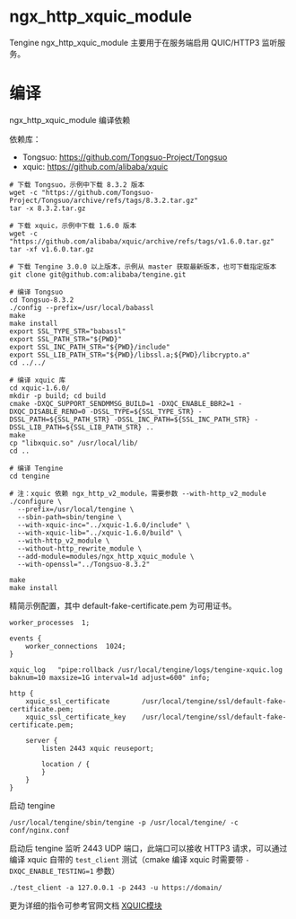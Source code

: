# ngx_http_xquic_module

Tengine ngx_http_xquic_module 主要用于在服务端启用 QUIC/HTTP3 监听服务。

# 编译

ngx_http_xquic_module 编译依赖

依赖库：

* Tongsuo: https://github.com/Tongsuo-Project/Tongsuo
* xquic: https://github.com/alibaba/xquic

```shell
# 下载 Tongsuo，示例中下载 8.3.2 版本
wget -c "https://github.com/Tongsuo-Project/Tongsuo/archive/refs/tags/8.3.2.tar.gz"
tar -x 8.3.2.tar.gz

# 下载 xquic，示例中下载 1.6.0 版本
wget -c "https://github.com/alibaba/xquic/archive/refs/tags/v1.6.0.tar.gz"
tar -xf v1.6.0.tar.gz

# 下载 Tengine 3.0.0 以上版本，示例从 master 获取最新版本，也可下载指定版本
git clone git@github.com:alibaba/tengine.git

# 编译 Tongsuo
cd Tongsuo-8.3.2
./config --prefix=/usr/local/babassl
make
make install
export SSL_TYPE_STR="babassl"
export SSL_PATH_STR="${PWD}"
export SSL_INC_PATH_STR="${PWD}/include"
export SSL_LIB_PATH_STR="${PWD}/libssl.a;${PWD}/libcrypto.a"
cd ../../

# 编译 xquic 库
cd xquic-1.6.0/
mkdir -p build; cd build
cmake -DXQC_SUPPORT_SENDMMSG_BUILD=1 -DXQC_ENABLE_BBR2=1 -DXQC_DISABLE_RENO=0 -DSSL_TYPE=${SSL_TYPE_STR} -DSSL_PATH=${SSL_PATH_STR} -DSSL_INC_PATH=${SSL_INC_PATH_STR} -DSSL_LIB_PATH=${SSL_LIB_PATH_STR} ..
make
cp "libxquic.so" /usr/local/lib/
cd ..

# 编译 Tengine
cd tengine

# 注：xquic 依赖 ngx_http_v2_module，需要参数 --with-http_v2_module
./configure \
  --prefix=/usr/local/tengine \
  --sbin-path=sbin/tengine \
  --with-xquic-inc="../xquic-1.6.0/include" \
  --with-xquic-lib="../xquic-1.6.0/build" \
  --with-http_v2_module \
  --without-http_rewrite_module \
  --add-module=modules/ngx_http_xquic_module \
  --with-openssl="../Tongsuo-8.3.2"

make
make install
```

精简示例配置，其中 default-fake-certificate.pem 为可用证书。

```nginx
worker_processes  1;

events {
    worker_connections  1024;
}

xquic_log   "pipe:rollback /usr/local/tengine/logs/tengine-xquic.log baknum=10 maxsize=1G interval=1d adjust=600" info;

http {
    xquic_ssl_certificate        /usr/local/tengine/ssl/default-fake-certificate.pem;
    xquic_ssl_certificate_key    /usr/local/tengine/ssl/default-fake-certificate.pem;

    server {
        listen 2443 xquic reuseport;

        location / {
        }
    }
}
```

启动 tengine

```shell
/usr/local/tengine/sbin/tengine -p /usr/local/tengine/ -c conf/nginx.conf
```

启动后 tengine 监听 2443 UDP 端口，此端口可以接收 HTTP3 请求，可以通过编译 xquic 自带的 `test_client` 测试（cmake 编译 xquic 时需要带 `-DXQC_ENABLE_TESTING=1` 参数）

```shell
./test_client -a 127.0.0.1 -p 2443 -u https://domain/
```

更为详细的指令可参考官网文档 [XQUIC模块](http://tengine.taobao.org/document_cn/xquic_cn.html)
